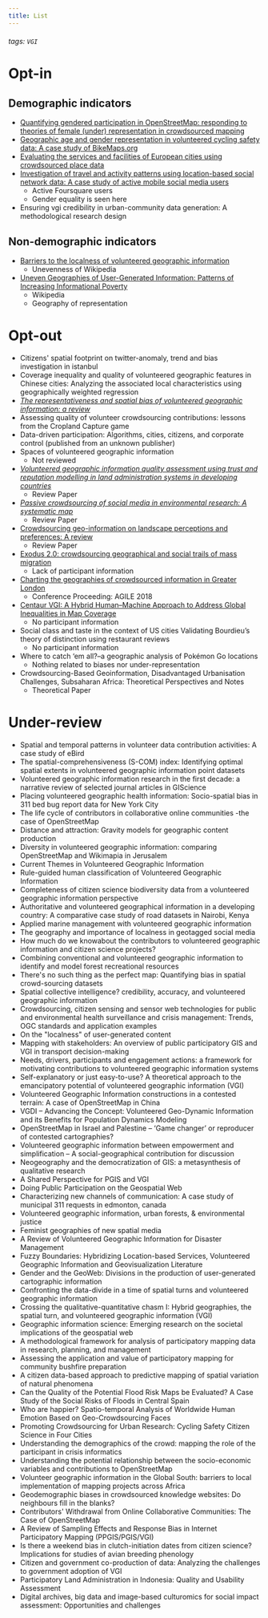 ```yaml
---
title: List
---
```

###### tags: `VGI`


# Opt-in
## Demographic indicators
* [Quantifying gendered participation in OpenStreetMap: responding to theories of female (under) representation in crowdsourced mapping](https://link.springer.com/article/10.1007/s10708-019-10035-z)
* [Geographic age and gender representation in volunteered cycling safety data: A case study of BikeMaps.org](https://www.sciencedirect.com/science/article/pii/S0143622817300929#bib25)
* [Evaluating the services and facilities of European cities using crowdsourced place data](https://journals.sagepub.com/doi/full/10.1177/0265813516686070)
* [Investigation of travel and activity patterns using location-based social network data: A case study of active mobile social media users](https://www.mdpi.com/2220-9964/4/3/1512/htm)
    * Active Foursquare users
    * Gender equality is seen here
* Ensuring vgi credibility in urban-community data generation: A methodological research design



## Non-demographic indicators
* [Barriers to the localness of volunteered geographic information](https://dl.acm.org/doi/10.1145/2702123.2702170)
    * Unevenness of Wikipedia
* [Uneven Geographies of User-Generated Information: Patterns of Increasing Informational Poverty](https://www.tandfonline.com/doi/full/10.1080/00045608.2014.910087)
    * Wikipedia
    * Geography of representation



# Opt-out
* Citizens' spatial footprint on twitter-anomaly, trend and bias investigation in istanbul
* Coverage inequality and quality of volunteered geographic features in Chinese cities: Analyzing the associated local characteristics using geographically weighted regression
* [*The representativeness and spatial bias of volunteered geographic information: a review*](https://www.tandfonline.com/doi/full/10.1080/19475683.2018.1501607)
* Assessing quality of volunteer crowdsourcing contributions: lessons from the Cropland Capture game
* Data-driven participation: Algorithms, cities, citizens, and corporate control (published from an unknown publisher)
* Spaces of volunteered geographic information
    * Not reviewed
* [*Volunteered geographic information quality assessment using trust and reputation modelling in land administration systems in developing countries*](https://www.tandfonline.com/doi/abs/10.1080/13658816.2017.1409353?journalCode=tgis20)
    * Review Paper
* [*Passive crowdsourcing of social media in environmental research: A systematic map*](https://www.sciencedirect.com/science/article/pii/S0959378018309920)
    * Review Paper
* [Crowdsourcing geo-information on landscape perceptions and preferences: A review](https://www.sciencedirect.com/science/article/pii/S0169204619300143)
    * Review Paper
* [Exodus 2.0: crowdsourcing geographical and social trails of mass migration](https://link.springer.com/article/10.1007/s10109-018-0278-1)
    * Lack of participant information
* [Charting the geographies of crowdsourced information in Greater London](https://link.springer.com/chapter/10.1007/978-3-319-78208-9_8)
    * Conference Proceeding: AGILE 2018
* [Centaur VGI: A Hybrid Human–Machine Approach to Address Global Inequalities in Map Coverage](https://www.tandfonline.com/doi/full/10.1080/24694452.2020.1768822)
    * No participant information
* Social class and taste in the context of US cities Validating Bourdieu’s theory of distinction using restaurant reviews
    * No participant information
* Where to catch ‘em all?–a geographic analysis of Pokémon Go locations
    * Nothing related to biases nor under-representation
* Crowdsourcing-Based Geoinformation, Disadvantaged Urbanisation Challenges, Subsaharan Africa: Theoretical Perspectives and Notes
    * Theoretical Paper




# Under-review

* Spatial and temporal patterns in volunteer data contribution activities: A case study of eBird
* The spatial-comprehensiveness (S-COM) index: Identifying optimal spatial extents in volunteered geographic information point datasets
* Volunteered geographic information research in the first decade: a narrative review of selected journal articles in GIScience
* Placing volunteered geographic health information: Socio-spatial bias in 311 bed bug report data for New York City
* The life cycle of contributors in collaborative online communities -the case of OpenStreetMap
* Distance and attraction: Gravity models for geographic content production
* Diversity in volunteered geographic information: comparing OpenStreetMap and Wikimapia in Jerusalem
* Current Themes in Volunteered Geographic Information
* Rule-guided human classification of Volunteered Geographic Information
* Completeness of citizen science biodiversity data from a volunteered geographic information perspective
* Authoritative and volunteered geographical information in a developing country: A comparative case study of road datasets in Nairobi, Kenya
* Applied marine management with volunteered geographic information
* The geography and importance of localness in geotagged social media
* How much do we knowabout the contributors to volunteered geographic information and citizen science projects?
* Combining conventional and volunteered geographic information to identify and model forest recreational resources
* There's no such thing as the perfect map: Quantifying bias in spatial crowd-sourcing datasets
* Spatial collective intelligence? credibility, accuracy, and volunteered geographic information
* Crowdsourcing, citizen sensing and sensor web technologies for public and environmental health surveillance and crisis management: Trends, OGC standards and application examples
* On the "localness" of user-generated content
* Mapping with stakeholders: An overview of public participatory GIS and VGI in transport decision-making
* Needs, drivers, participants and engagement actions: a framework for motivating contributions to volunteered geographic information systems
* Self-explanatory or just easy-to-use? A theoretical approach to the emancipatory potential of volunteered geographic information (VGI)
* Volunteered Geographic Information constructions in a contested terrain: A case of OpenStreetMap in China
* VGDI – Advancing the Concept: Volunteered Geo-Dynamic Information and its Benefits for Population Dynamics Modeling
* OpenStreetMap in Israel and Palestine – ‘Game changer’ or reproducer of contested cartographies?
* Volunteered geographic information between empowerment and simplification – A social-geographical contribution for discussion
* Neogeography and the democratization of GIS: a metasynthesis of qualitative research
* A Shared Perspective for PGIS and VGI
* Doing Public Participation on the Geospatial Web
* Characterizing new channels of communication: A case study of municipal 311 requests in edmonton, canada
* Volunteered geographic information, urban forests, & environmental justice
* Feminist geographies of new spatial media
* A Review of Volunteered Geographic Information for Disaster Management
* Fuzzy Boundaries: Hybridizing Location-based Services, Volunteered Geographic Information and Geovisualization Literature
* Gender and the GeoWeb: Divisions in the production of user-generated cartographic information
* Confronting the data-divide in a time of spatial turns and volunteered geographic information
* Crossing the qualitative-quantitative chasm I: Hybrid geographies, the spatial turn, and volunteered geographic information (VGI)
* Geographic information science: Emerging research on the societal implications of the geospatial web
* A methodological framework for analysis of participatory mapping data in research, planning, and management
* Assessing the application and value of participatory mapping for community bushfire preparation
* A citizen data-based approach to predictive mapping of spatial variation of natural phenomena
* Can the Quality of the Potential Flood Risk Maps be Evaluated? A Case Study of the Social Risks of Floods in Central Spain
* Who are happier? Spatio-temporal Analysis of Worldwide Human Emotion Based on Geo-Crowdsourcing Faces
* Promoting Crowdsourcing for Urban Research: Cycling Safety Citizen Science in Four Cities
* Understanding the demographics of the crowd: mapping the role of the participant in crisis informatics
* Understanding the potential relationship between the socio-economic variables and contributions to OpenStreetMap
* Volunteer geographic information in the Global South: barriers to local implementation of mapping projects across Africa
* Geodemographic biases in crowdsourced knowledge websites: Do neighbours fill in the blanks?
* Contributors' Withdrawal from Online Collaborative Communities: The Case of OpenStreetMap
* A Review of Sampling Effects and Response Bias in Internet Participatory Mapping (PPGIS/PGIS/VGI)
* Is there a weekend bias in clutch-initiation dates from citizen science? Implications for studies of avian breeding phenology
* Citizen and government co-production of data: Analyzing the challenges to government adoption of VGI
* Participatory Land Administration in Indonesia: Quality and Usability Assessment
* Digital archives, big data and image-based culturomics for social impact assessment: Opportunities and challenges
